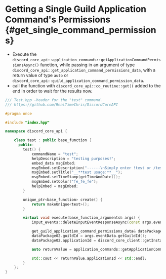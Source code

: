 Getting a Single Guild Application Command's Permissions {#get_single_command_permissions}
============
- Execute the `discord_core_api::application_commands::getApplicationCommandPermissionsAsync()` function, while passing in an argument of type `discord_core_api::get_application_command_permissions_data`, with a return value of type `auto` or `discord_core_api::guild_application_command_permission_data`.
- call the function with `discord_core_api::co_routine::get()` added to the end in order to wait for the results now.

```cpp
/// Test.hpp -header for the "test" command.
/// https://github.com/RealTimeChris/DiscordCoreAPI

#pragma once

#include "index.hpp"

namespace discord_core_api {

	class test : public base_function {
	  public:
		test() {
			commandName = "test";
			helpDescription = "testing purposes!";
			embed_data msgEmbed;
			msgEmbed.setDescription("------\nSimply enter !test or /test!\n------");
			msgEmbed.setTitle("__**test usage:**__");
			msgEmbed.setTimeStamp(getTimeAndDate());
			msgEmbed.setColor("fe_fe_fe");
			helpEmbed = msgEmbed;
		}

		unique_ptr<base_function> create() {
			return makeUnique<test>();
		}

		virtual void execute(base_function_arguments& args) {
			input_events::deleteInputEventResponseAsync(const args.eventData).get();

			get_guild_application_command_permissions_data& dataPackage02;
			dataPackage02.guildId = args.eventData.getGuildId();
			dataPackage02.applicationId = discord_core_client::getInstance()->getBotUser().id;

			auto returnValue = application_commands::getApplicationCommandPermissionsAsync(const dataPackage02).get();

			std::cout << returnValue.applicationId << std::endl;
		}
	};
}
```